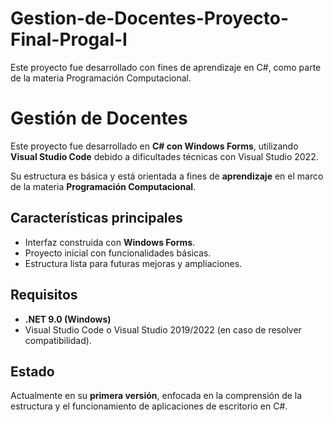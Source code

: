 # Gestion-de-Docentes-Proyecto-Final-Progal-I
Este proyecto fue desarrollado con fines de aprendizaje en C#, como parte de la materia Programación Computacional.


# Gestión de Docentes

Este proyecto fue desarrollado en **C# con Windows Forms**, utilizando **Visual Studio Code** debido a dificultades técnicas con Visual Studio 2022.

Su estructura es básica y está orientada a fines de **aprendizaje** en el marco de la materia **Programación Computacional**.

## Características principales

* Interfaz construida con **Windows Forms**.
* Proyecto inicial con funcionalidades básicas.
* Estructura lista para futuras mejoras y ampliaciones.

## Requisitos

* **.NET 9.0 (Windows)**
* Visual Studio Code o Visual Studio 2019/2022 (en caso de resolver compatibilidad).

## Estado

Actualmente en su **primera versión**, enfocada en la comprensión de la estructura y el funcionamiento de aplicaciones de escritorio en C#.

